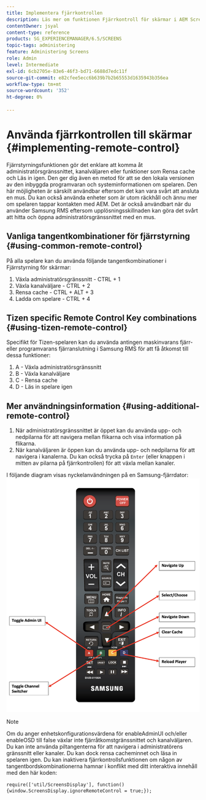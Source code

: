 ```yaml
---
title: Implementera fjärrkontrollen
description: Läs mer om funktionen Fjärrkontroll för skärmar i AEM Screens.
contentOwner: jsyal
content-type: reference
products: SG_EXPERIENCEMANAGER/6.5/SCREENS
topic-tags: administering
feature: Administering Screens
role: Admin
level: Intermediate
exl-id: 6cb2705e-83e6-46f3-bd71-6688d7edc11f
source-git-commit: e82cfee5ecc6b639b7b2b65553d1635943b356ea
workflow-type: tm+mt
source-wordcount: '352'
ht-degree: 0%

---
```


# Använda fjärrkontrollen till skärmar {#implementing-remote-control}

Fjärrstyrningsfunktionen gör det enklare att komma åt administratörsgränssnittet, kanalväljaren eller funktioner som Rensa cache och Läs in igen. Den ger dig även en metod för att se den lokala versionen av den inbyggda programvaran och systeminformationen om spelaren. Den här möjligheten är särskilt användbar eftersom det kan vara svårt att ansluta en mus. Du kan också använda enheter som är utom räckhåll och ännu mer om spelaren tappar kontakten med AEM. Det är också användbart när du använder Samsung RMS eftersom upplösningsskillnaden kan göra det svårt att hitta och öppna administratörsgränssnittet med en mus.

## Vanliga tangentkombinationer för fjärrstyrning {#using-common-remote-control}

På alla spelare kan du använda följande tangentkombinationer i Fjärrstyrning för skärmar:

1. Växla administratörsgränssnitt - CTRL + 1
1. Växla kanalväljare - CTRL + 2
1. Rensa cache - CTRL + ALT + 3
1. Ladda om spelare - CTRL + 4

## Tizen specific Remote Control Key combinations {#using-tizen-remote-control}

Specifikt för Tizen-spelaren kan du använda antingen maskinvarans fjärr- eller programvarans fjärranslutning i Samsung RMS för att få åtkomst till dessa funktioner:

1. A - Växla administratörsgränssnitt
1. B - Växla kanalväljare
1. C - Rensa cache
1. D - Läs in spelare igen

## Mer användningsinformation {#using-additional-remote-control}

1. När administratörsgränssnittet är öppet kan du använda upp- och nedpilarna för att navigera mellan flikarna och visa information på flikarna.
1. När kanalväljaren är öppen kan du använda upp- och nedpilarna för att navigera i kanalerna. Du kan också trycka på `Enter` (eller knappen i mitten av pilarna på fjärrkontrollen) för att växla mellan kanaler.

I följande diagram visas nyckelanvändningen på en Samsung-fjärrdator:
![image](assets/tizen/remote.png)

>[!NOTE]
>Om du anger enhetskonfigurationsvärdena för enableAdminUI och/eller enableOSD till false växlar inte fjärråtkomstgränssnittet och kanalväljaren. Du kan inte använda piltangenterna för att navigera i administratörens gränssnitt eller kanaler. Du kan dock rensa cacheminnet och läsa in spelaren igen. Du kan inaktivera fjärrkontrollsfunktionen om någon av tangentbordskombinationerna hamnar i konflikt med ditt interaktiva innehåll med den här koden:

```
require(['util/ScreensDisplay'], function() {window.ScreensDisplay.ignoreRemoteControl = true;}); 
```
